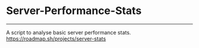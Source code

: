# Server-Performance-Stats
---------------------------
A script to analyse basic server performance stats. <br >
https://roadmap.sh/projects/server-stats
